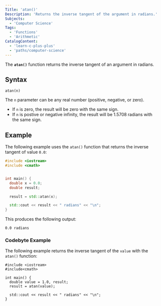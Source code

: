 ```yaml
---
Title: 'atan()'
Description: 'Returns the inverse tangent of the argument in radians.'
Subjects:
  - 'Computer Science'
Tags:
  - 'Functions'
  - 'Arithmetic'
CatalogContent:
  - 'learn-c-plus-plus'
  - 'paths/computer-science'
---
```


The **`atan()`** function returns the inverse tangent of an argument in radians.

## Syntax

```pseudo
atan(n)
```

The `n` parameter can be any real number (positive, negative, or zero).

- If `n` is zero, the result will be zero with the same sign.
- If `n` is postive or negative infinity, the result will be 1.5708 radians with the same sign.

## Example

The following example uses the `atan()` function that returns the inverse tangent of value `0.0`:

```cpp
#include <iostream>
#include <cmath>


int main() {
  double x = 0.0;
  double result;

  result = std::atan(x);

  std::cout << result << " radians" << "\n";
}
```

This produces the following output:

```shell
0.0 radians
```

### Codebyte Example

The following example returns the inverse tangent of the `value` with the `atan()` function:

```codebyte/cpp
#include <iostream>
#include<cmath>

int main() {
  double value = 1.0, result;
  result = atan(value);

  std::cout << result << " radians" << "\n";
}
```
